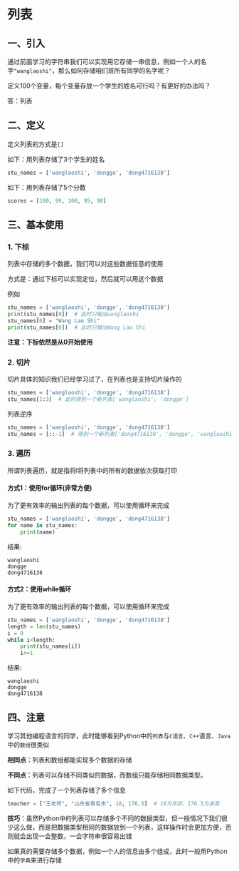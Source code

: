 # 列表

## 一、引入

通过前面学习的字符串我们可以实现用它存储一串信息，例如一个人的名字`"wanglaoshi"`，那么如何存储咱们班所有同学的名字呢？

定义100个变量，每个变量存放一个学生的姓名可行吗？有更好的办法吗？

答：列表



## 二、定义

定义列表的方式是`[]`

如下：用列表存储了3个学生的姓名

```python
stu_names = ['wanglaoshi', 'dongge', 'dong4716138']
```
如下：用列表存储了5个分数

```python
scores = [100, 99, 100, 95, 90]
```



## 三、基本使用

### 1. 下标

列表中存储的多个数据，我们可以对这些数据任意的使用

方式是：通过下标可以实现定位，然后就可以用这个数据

例如

```python
stu_names = ['wanglaoshi', 'dongge', 'dong4716138']
print(stu_names[0])  # 此时只输出wanglaoshi
stu_names[0] = "Wang Lao Shi"
print(stu_names[0])  # 此时只输出Wang Lao Shi
```

**注意：下标依然是从0开始使用**



### 2. 切片

切片具体的知识我们已经学习过了，在列表也是支持切片操作的

```python
stu_names = ['wanglaoshi', 'dongge', 'dong4716138']
stu_names[1:3]  # 此时得到一个新列表['wanglaoshi', 'dongge']
```

列表逆序

```python
stu_names = ['wanglaoshi', 'dongge', 'dong4716138']
stu_names = [::-1]  # 得到一个新列表['dong4716138', 'dongge', 'wanglaoshi']
```



### 3. 遍历

所谓列表遍历，就是指将l将列表中的所有的数据依次获取打印

#### 方式1：使用for循环(非常方便)

为了更有效率的输出列表的每个数据，可以使用循环来完成

```python
stu_names = ['wanglaoshi', 'dongge', 'dong4716138']
for name in stu_names:
    print(name)
```

结果:

```
wanglaoshi
dongge
dong4716138
```



#### 方式2：使用while循环

为了更有效率的输出列表的每个数据，可以使用循环来完成

```python
stu_names = ['wanglaoshi', 'dongge', 'dong4716138']
length = len(stu_names)
i = 0
while i<length:
    print(stu_names[i])
    i+=1
```

结果:

```
wanglaoshi
dongge
dong4716138
```



## 四、注意

学习其他编程语言的同学，此时能够看到Python中的`列表`与`C语言`、`C++`语言、`Java`中的`数组`很类似

**相同点**：列表和数组都能实现多个数据的存储

**不同点**：列表可以存储不同类似的数据，而数组只能存储相同数据类型。

如下代码，完成了一个列表存储了多个信息

```python
teacher = ["王老师", "山东省青岛市", 18, 176.5]  # 18为年龄，176.5为身高
```

**技巧**：虽然Python中的列表可以存储多个不同的数据类型，但一般情况下我们很少这么做，而是把数据类型相同的数据放到一个列表，这样操作时会更加方便，否则就会出现一会整数，一会字符串很容易出错

如果真的需要存储多个数据，例如一个人的信息由多个组成，此时一般用Python中的`字典`来进行存储